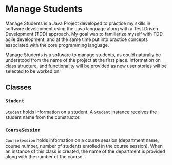 # Manage Students

Manage Students is a Java Project developed to practice my skills in software development using the Java language along with a Test Driven Development (TDD) approach. My goal was to familiarize myself with TDD, agile development, and at the same time put into practice concepts associated with the core programming language.

Manage Students is a software to manage students, as could naturally be understood from the name of the project at the first place. Information on class structure, and functionality will be provided as new user stories will be selected to be worked on.

## Classes

### `Student`

`Student` holds information on a student. A `Student` instance receives the student name from the constructor.

### `CourseSession`

`CourseSession` holds information on a course session (department name, course number, number of students enrolled in the course session). When an instance of this class is created, the name of the department is provided along with the number of the course.